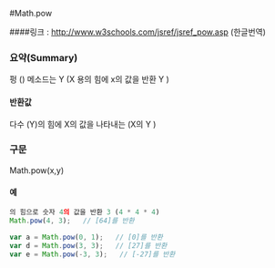 #Math.pow

####링크 : http://www.w3schools.com/jsref/jsref_pow.asp (한글번역) 

### 요약(Summary)

펑 () 메소드는 Y (X 용의 힘에 x의 값을 반환 Y )

#### 반환값

다수 (Y)의 힘에 X의 값을 나타내는 (X의 Y )

### 구문

Math.pow(x,y)


#### 예

```javascript
의 힘으로 숫자 4의 값을 반환 3 (4 * 4 * 4) 
Math.pow(4, 3);   // [64]를 반환

var a = Math.pow(0, 1);   // [0]를 반환
var d = Math.pow(3, 3);   // [27]를 반환
var e = Math.pow(-3, 3);   // [-27]를 반환



